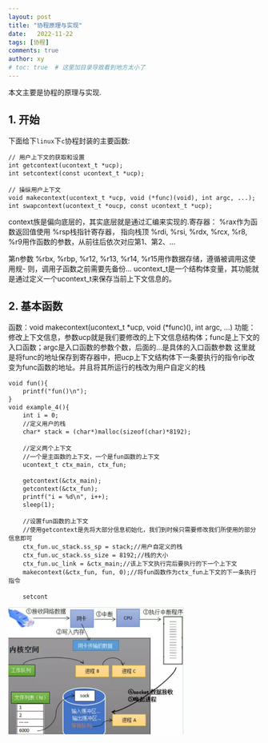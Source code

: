 ```yaml
---
layout: post
title: "协程原理与实现"
date:   2022-11-22
tags: [协程]
comments: true
author: xy
# toc: true  # 这里加目录导致看到地方太小了
---
```


本文主要是协程的原理与实现.

<!-- more -->

## 1. 开始
下面给下`linux`下`c`协程封装的主要函数:

```
// 用户上下文的获取和设置
int getcontext(ucontext_t *ucp);
int setcontext(const ucontext_t *ucp);

// 操纵用户上下文
void makecontext(ucontext_t *ucp, void (*func)(void), int argc, ...);
int swapcontext(ucontext_t *oucp, const ucontext_t *ucp);
```
context族是偏向底层的，其实底层就是通过汇编来实现的.寄存器：
%rax作为函数返回值使用
%rsp栈指针寄存器， 指向栈顶
%rdi, %rsi, %rdx, %rcx, %r8, %r9用作函数的参数，从前往后依次对应第1、第2、…

第n参数
%rbx, %rbp, %r12, %r13, %r14, %r15用作数据存储，遵循被调用这使用规- 则，调用子函数之前需要先备份...
ucontext_t是一个结构体变量，其功能就是通过定义一个ucontext_t来保存当前上下文信息的。

## 2. 基本函数

函数：void makecontext(ucontext_t *ucp, void (*func)(), int argc, ...)
功能：修改上下文信息，参数ucp就是我们要修改的上下文信息结构体；func是上下文的入口函数；argc是入口函数的参数个数，后面的…是具体的入口函数参数
这里就是将func的地址保存到寄存器中，把ucp上下文结构体下一条要执行的指令rip改变为func函数的地址。并且将其所运行的栈改为用户自定义的栈


```
void fun(){
    printf("fun()\n");
}
void example_4(){
    int i = 0;
    //定义用户的栈
    char* stack = (char*)malloc(sizeof(char)*8192);

    //定义两个上下文
    //一个是主函数的上下文，一个是fun函数的上下文
    ucontext_t ctx_main, ctx_fun;

    getcontext(&ctx_main);
    getcontext(&ctx_fun);
    printf("i = %d\n", i++);
    sleep(1);

    //设置fun函数的上下文
    //使用getcontext是先将大部分信息初始化，我们到时候只需要修改我们所使用的部分信息即可
    ctx_fun.uc_stack.ss_sp = stack;//用户自定义的栈
    ctx_fun.uc_stack.ss_size = 8192;//栈的大小
    ctx_fun.uc_link = &ctx_main;//该上下文执行完后要执行的下一个上下文
    makecontext(&ctx_fun, fun, 0);//将fun函数作为ctx_fun上下文的下一条执行指令

    setcont
```

![net](https://raw.githubusercontent.com/Jayhello/Jayhello.github.io/master/images/net/recv_1.png)
